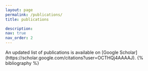 ```yaml
---
layout: page
permalink: /publications/
title: publications

description:
nav: true
nav_order: 2
---
```


<!-- _pages/publications.md -->
<div class="publications">
An updated list of publications is available on [Google Scholar](https://scholar.google.com/citations?user=OCTHQj4AAAAJ).
{% bibliography %}

</div>
